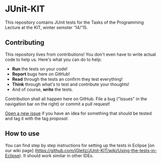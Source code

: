 # JUnit-KIT
This repository contains JUnit tests for the Tasks of the Programming Lecture at the KIT, winter semster '14/'15.
## Contributing
This repository lives from contributions! You don't even have to write actual code to help us. Here's what you can do to help:
* **Run** the tests on your code!
* **Report** bugs here on GitHub!
* **Read** through the tests an confirm they test everything!
* **Think** through what's to test and contribute your thoughts!
* And of course, **write** the tests.

Contribution shall all happen here on GitHub. File a bug ("Issues" in the navigation bar on the right) or commit a pull request!

[Open a new issue](https://github.com/jGleitz/JUnit-KIT/issues/new) if you have an idea for something that should be tested and tag it with the tag _proposal_.
## How to use
You can find step by step instructions for setting up the tests in Eclipse [on our wiki page] (https://github.com/jGleitz/JUnit-KIT/wiki/Using-the-tests-in-Eclipse). It should work similar in other IDEs.
